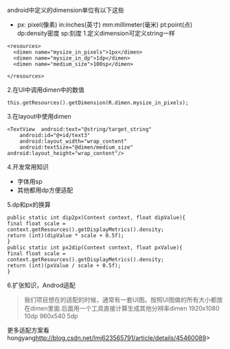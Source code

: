android中定义的dimension单位有以下这些 
- px: pixel(像素) 
  in:inches(英寸) 
  mm:millimeter(毫米) 
  pt:point(点) 
  dp:density密度 
  sp:刻度 
1.定义dimension可定义string一样 
```
<resources>  
  <dimen name="mysize_in_pixels">1px</dimen>  
  <dimen name="mysize_in_dp">1dp</dimen>  
  <dimen name="medium_size">100sp</dimen>  
  
</resources>  
```

2.在UI中调用dimen中的数值
```
this.getResources().getDimension(R.dimen.mysize_in_pixels); 
```

3.在layout中使用dimen
```
<TextView  android:text="@string/target_string"  
    android:id="@+id/text3"   
    android:layout_width="wrap_content"   
    android:textSize="@dimen/medium_size"   android:layout_height="wrap_content"/>
```

4.开发常用知识
- 字体用sp
- 其他都用dp方便适配

5.dp和px的换算
```
public static int dip2px(Context context, float dipValue){
final float scale = context.getResources().getDisplayMetrics().density;
return (int)(dipValue * scale + 0.5f);
}
public static int px2dip(Context context, float pxValue){
final float scale = context.getResources().getDisplayMetrics().density;
return (int)(pxValue / scale + 0.5f);
}
```

6.扩张知识，Androd适配
>我们项目想在的适配的时候，通常有一套UI图。按照UI图做的所有大小都放在dimen里面.后面用一个工具直接计算生成其他分辨率dimen
1920x1080 10dp
960x540 5dp

更多适配方案看hongyang<url>http://blog.csdn.net/lmj623565791/article/details/45460089</url>>



